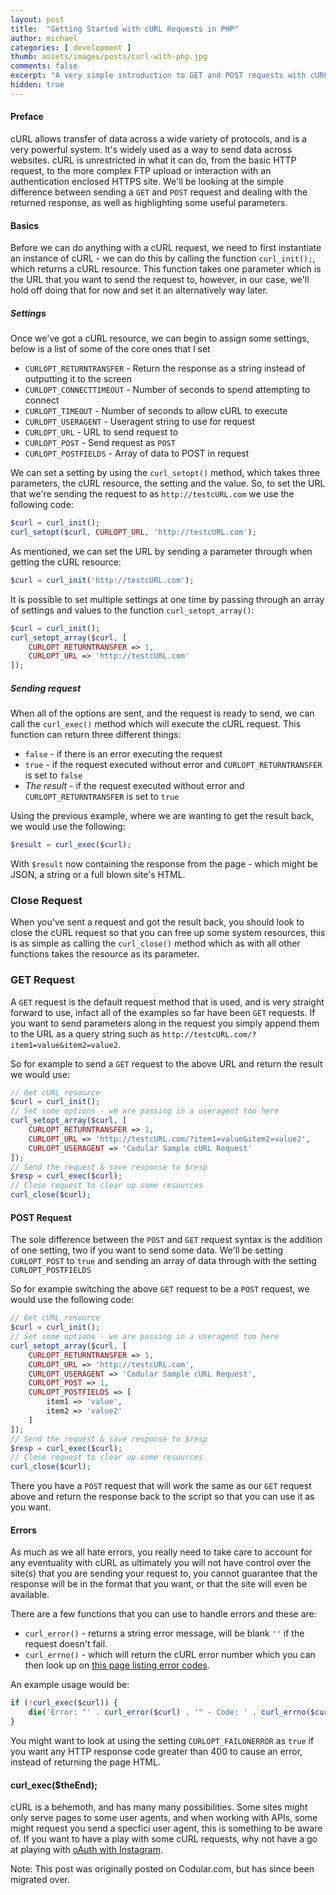 ```yaml
---
layout: post
title:  "Getting Started with cURL Requests in PHP"
author: michael
categories: [ development ]
thumb: assets/images/posts/curl-with-php.jpg
comments: false
excerpt: "A very simple introduction to GET and POST requests with cURL in PHP."
hidden: true
---
```


#### Preface

cURL allows transfer of data across a wide variety of protocols, and is a very powerful system. It's widely used as a way to send data across websites. cURL is unrestricted in what it can do, from the basic HTTP request, to the more complex FTP upload or interaction with an authentication enclosed HTTPS site. We'll be looking at the simple difference between sending a `GET` and `POST` request and dealing with the returned response, as well as highlighting some useful parameters.

#### Basics

Before we can do anything with a cURL request, we need to first instantiate an instance of cURL - we can do this by calling the function `curl_init();`, which returns a cURL resource. This function takes one parameter which is the URL that you want to send the request to, however, in our case, we'll hold off doing that for now and set it an alternatively way later.

##### Settings

Once we've got a cURL resource, we can begin to assign some settings, below is a list of some of the core ones that I set

- `CURLOPT_RETURNTRANSFER` - Return the response as a string instead of outputting it to the screen
- `CURLOPT_CONNECTTIMEOUT` - Number of seconds to spend attempting to connect
- `CURLOPT_TIMEOUT` - Number of seconds to allow cURL to execute
- `CURLOPT_USERAGENT` - Useragent string to use for request
- `CURLOPT_URL` - URL to send request to
- `CURLOPT_POST` - Send request as `POST`
- `CURLOPT_POSTFIELDS` - Array of data to POST in request

We can set a setting by using the `curl_setopt()` method, which takes three parameters, the cURL resource, the setting and the value. So, to set the URL that we're sending the request to as `http://testcURL.com` we use the following code:

```php
$curl = curl_init();
curl_setopt($curl, CURLOPT_URL, 'http://testcURL.com');
```

As mentioned, we can set the URL by sending a parameter through when getting the cURL resource:

```php
$curl = curl_init('http://testcURL.com');
```

It is possible to set multiple settings at one time by passing through an array of settings and values to the function `curl_setopt_array()`:

```php
$curl = curl_init();
curl_setopt_array($curl, [
    CURLOPT_RETURNTRANSFER => 1,
    CURLOPT_URL => 'http://testcURL.com'
]);
```

##### Sending request

When all of the options are sent, and the request is ready to send, we can call the `curl_exec()` method which will execute the cURL request. This function can return three different things:

- `false` - if there is an error executing the request
- `true` - if the request executed without error and `CURLOPT_RETURNTRANSFER` is set to `false`
- *The result* - if the request executed without error and `CURLOPT_RETURNTRANSFER` is set to `true`

Using the previous example, where we are wanting to get the result back, we would use the following: 

```php
$result = curl_exec($curl);
```

With `$result` now containing the response from the page - which might be JSON, a string or a full blown site's HTML.

### Close Request

When you've sent a request and got the result back, you should look to close the cURL request so that you can free up some system resources, this is as simple as calling the `curl_close()` method which as with all other functions takes the resource as its parameter.

### GET Request

A `GET` request is the default request method that is used, and is very straight forward to use, infact all of the examples so far have been `GET` requests. If you want to send parameters along in the request you simply append them to the URL as a query string such as `http://testcURL.com/?item1=value&item2=value2`.

So for example to send a `GET` request to the above URL and return the result we would use: 
    
```php
// Get cURL resource
$curl = curl_init();
// Set some options - we are passing in a useragent too here
curl_setopt_array($curl, [
    CURLOPT_RETURNTRANSFER => 1,
    CURLOPT_URL => 'http://testcURL.com/?item1=value&item2=value2',
    CURLOPT_USERAGENT => 'Codular Sample cURL Request'
]);
// Send the request & save response to $resp
$resp = curl_exec($curl);
// Close request to clear up some resources
curl_close($curl);
```

#### POST Request

The sole difference between the `POST` and `GET` request syntax is the addition of one setting, two if you want to send some data. We'll be setting `CURLOPT_POST` to `true` and sending an array of data through with the setting `CURLOPT_POSTFIELDS`

So for example switching the above `GET` request to be a `POST` request, we would use the following code:

```php
// Get cURL resource
$curl = curl_init();
// Set some options - we are passing in a useragent too here
curl_setopt_array($curl, [
    CURLOPT_RETURNTRANSFER => 1,
    CURLOPT_URL => 'http://testcURL.com',
    CURLOPT_USERAGENT => 'Codular Sample cURL Request',
    CURLOPT_POST => 1,
    CURLOPT_POSTFIELDS => [
        item1 => 'value',
        item2 => 'value2'
    ]
]);
// Send the request & save response to $resp
$resp = curl_exec($curl);
// Close request to clear up some resources
curl_close($curl);
```

There you have a `POST` request that will work the same as our `GET` request above and return the response back to the script so that you can use it as you want.


#### Errors

As much as we all hate errors, you really need to take care to account for any eventuality with cURL as ultimately you will not have control over the site(s) that you are sending your request to, you cannot guarantee that the response will be in the format that you want, or that the site will even be available.

There are a few functions that you can use to handle errors and these are:

- `curl_error()` - returns a string error message, will be blank `''` if the request doesn't fail.
- `curl_errno()` - which will return the cURL error number which you can then look up on [this page listing error codes](http://curl.haxx.se/libcurl/c/libcurl-errors.html).

An example usage would be: 

```php
if (!curl_exec($curl)) {
    die('Error: "' . curl_error($curl) . '" - Code: ' . curl_errno($curl));
}
```

You might want to look at using the setting `CURLOPT_FAILONERROR` as `true` if you want any HTTP response code greater than 400 to cause an error, instead of returning the page HTML.


#### curl_exec($theEnd);

cURL is a behemoth, and has many many possibilities. Some sites might only serve pages to some user agents, and when working with APIs, some might request you send a specfici user agent, this is something to be aware of. If you want to have a play with some cURL requests, why not have a go at playing with [oAuth with Instagram](http://codular.com/oauth-authentication-with-instagram). 
<div class='post-footer-note'>
Note: This post was originally posted on Codular.com, but has since been migrated over.
</div>